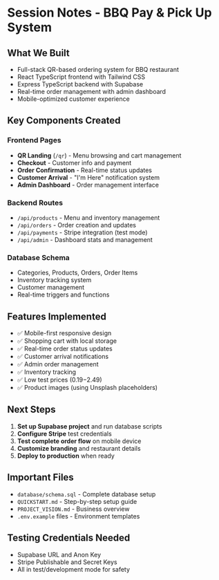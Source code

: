 # Session Notes - BBQ Pay & Pick Up System

## What We Built
- Full-stack QR-based ordering system for BBQ restaurant
- React TypeScript frontend with Tailwind CSS
- Express TypeScript backend with Supabase
- Real-time order management with admin dashboard
- Mobile-optimized customer experience

## Key Components Created

### Frontend Pages
- **QR Landing** (`/qr`) - Menu browsing and cart management
- **Checkout** - Customer info and payment
- **Order Confirmation** - Real-time status updates
- **Customer Arrival** - "I'm Here" notification system
- **Admin Dashboard** - Order management interface

### Backend Routes
- `/api/products` - Menu and inventory management
- `/api/orders` - Order creation and updates
- `/api/payments` - Stripe integration (test mode)
- `/api/admin` - Dashboard stats and management

### Database Schema
- Categories, Products, Orders, Order Items
- Inventory tracking system
- Customer management
- Real-time triggers and functions

## Features Implemented
- ✅ Mobile-first responsive design
- ✅ Shopping cart with local storage
- ✅ Real-time order status updates
- ✅ Customer arrival notifications
- ✅ Admin order management
- ✅ Inventory tracking
- ✅ Low test prices ($0.19-$2.49)
- ✅ Product images (using Unsplash placeholders)

## Next Steps
1. **Set up Supabase project** and run database scripts
2. **Configure Stripe** test credentials
3. **Test complete order flow** on mobile device
4. **Customize branding** and restaurant details
5. **Deploy to production** when ready

## Important Files
- `database/schema.sql` - Complete database setup
- `QUICKSTART.md` - Step-by-step setup guide
- `PROJECT_VISION.md` - Business overview
- `.env.example` files - Environment templates

## Testing Credentials Needed
- Supabase URL and Anon Key
- Stripe Publishable and Secret Keys
- All in test/development mode for safety